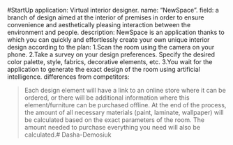 #StartUp
application: Virtual interior designer.
name: “NewSpace”.
field: a branch of design aimed at the interior of premises in order to ensure convenience and aesthetically pleasing interaction between the environment and people.
description: NewSpace is an application thanks to which you can quickly and effortlessly create your own unique interior design according to the plan:
1.Scan the room using the camera on your phone.
2.Take a survey on your design preferences. Specify the desired color palette, style, fabrics, decorative elements, etc.
3.You wait for the application to generate the exact design of the room using artificial intelligence.
differences from competitors:
>Each design element will have a link to an online store where it can be ordered, or there will be additional information where this element/furniture can be purchased offline.
>At the end of the process, the amount of all necessary materials (paint, laminate, wallpaper) will be calculated based on the exact parameters of the room.
>The amount needed to purchase everything you need will also be calculated.# Dasha-Demosiuk
